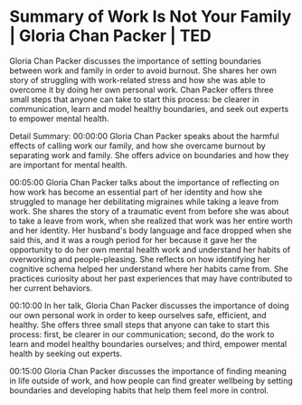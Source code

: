 # Summary of Work Is Not Your Family | Gloria Chan Packer | TED

Gloria Chan Packer discusses the importance of setting boundaries between work and family in order to avoid burnout. She shares her own story of struggling with work-related stress and how she was able to overcome it by doing her own personal work. Chan Packer offers three small steps that anyone can take to start this process: be clearer in communication, learn and model healthy boundaries, and seek out experts to empower mental health.

Detail Summary: 
00:00:00
Gloria Chan Packer speaks about the harmful effects of calling work our family, and how she overcame burnout by separating work and family. She offers advice on boundaries and how they are important for mental health.

00:05:00
Gloria Chan Packer talks about the importance of reflecting on how work has become an essential part of her identity and how she struggled to manage her debilitating migraines while taking a leave from work. She shares the story of a traumatic event from before she was about to take a leave from work, when she realized that work was her entire worth and her identity. Her husband's body language and face dropped when she said this, and it was a rough period for her because it gave her the opportunity to do her own mental health work and understand her habits of overworking and people-pleasing. She reflects on how identifying her cognitive schema helped her understand where her habits came from. She practices curiosity about her past experiences that may have contributed to her current behaviors.

00:10:00
In her talk, Gloria Chan Packer discusses the importance of doing our own personal work in order to keep ourselves safe, efficient, and healthy. She offers three small steps that anyone can take to start this process: first, be clearer in our communication; second, do the work to learn and model healthy boundaries ourselves; and third, empower mental health by seeking out experts.

00:15:00
Gloria Chan Packer discusses the importance of finding meaning in life outside of work, and how people can find greater wellbeing by setting boundaries and developing habits that help them feel more in control.

